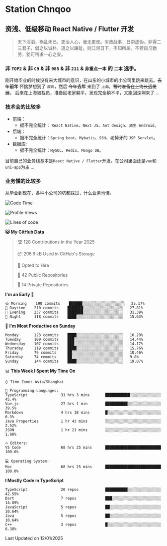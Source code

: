 # Station Chnqoo

## 资浅、低级移动 React Native / Flutter 开发

> 天下滔滔，祸乱未已。吏治人心，毫无更改。军政战事，日崇虚伪。非得二三君子，倡之以诚朴，道之以廉耻。则江河日下，不知所届。不若自习勤劳，犹可稍求一心之安。

### 非 `TOP2` & 非 `C9` & 非 `985` & 非 `211` & `非重点一本` 的 `二本` 选手。

刚开始毕业的时候没有来大城市的意识，在山东的小城市的小公司里跳来跳去。~~去年~~**前年** 怀揣梦想到了 `深圳`，然后 ~~今年~~**去年** 来到了 `上海`。~~暂时准备在上海长远发展~~。
后来在上海被裁员，准备回老家躺平，发现完全躺不平，又跑回深圳来了 ...

### 技术会的比较多

- 前端：
  - 据不完全统计： `React Native`、`Next JS`、`Ant design`、`原生 Android`。
- 后端：
  - 据不完全统计：`Spring boot`、`Mybatis`、`SSH`、老掉牙的 `JSP Servlet`。
- 数据库:
  - 据不完全统计：`MySQL`、`Redis`、`Mongo DB`。

目前自己的业务线基本是`React Native / Flutter`开发，在公司里面还是`vue`和`uni-app`为主 ...

### 业务懂的比较多

从毕业到现在，各种小公司的坑都踩过，什么业务也懂。

<!--START_SECTION:waka-->
![Code Time](http://img.shields.io/badge/Code%20Time-7%2C270%20hrs%2035%20mins-blue)

![Profile Views](http://img.shields.io/badge/Profile%20Views-0-blue)

![Lines of code](https://img.shields.io/badge/From%20Hello%20World%20I%27ve%20Written-504%20Thousand%20lines%20of%20code-blue)

**🐱 My GitHub Data** 

> 🏆 128 Contributions in the Year 2025
 > 
> 📦 296.6 kB Used in GitHub's Storage 
 > 
> 💼 Opted to Hire
 > 
> 📜 42 Public Repositories 
 > 
> 🔑 14 Private Repositories  
 > 
**I'm an Early 🐤** 

```text
🌞 Morning    190 commits    ██████░░░░░░░░░░░░░░░░░░░   25.17% 
🌆 Daytime    210 commits    ███████░░░░░░░░░░░░░░░░░░   27.81% 
🌃 Evening    237 commits    ███████░░░░░░░░░░░░░░░░░░   31.39% 
🌙 Night      118 commits    ████░░░░░░░░░░░░░░░░░░░░░   15.63%

```
📅 **I'm Most Productive on Sunday** 

```text
Monday       123 commits    ████░░░░░░░░░░░░░░░░░░░░░   16.29% 
Tuesday      109 commits    ███░░░░░░░░░░░░░░░░░░░░░░   14.44% 
Wednesday    107 commits    ███░░░░░░░░░░░░░░░░░░░░░░   14.17% 
Thursday     119 commits    ████░░░░░░░░░░░░░░░░░░░░░   15.76% 
Friday       79 commits     ██░░░░░░░░░░░░░░░░░░░░░░░   10.46% 
Saturday     74 commits     ██░░░░░░░░░░░░░░░░░░░░░░░   9.8% 
Sunday       144 commits    ████░░░░░░░░░░░░░░░░░░░░░   19.07%

```


📊 **This Week I Spent My Time On** 

```text
⌚︎ Time Zone: Asia/Shanghai

💬 Programming Languages: 
TypeScript               31 hrs 3 mins       ███████████░░░░░░░░░░░░░░   45.4% 
Vue.js                   27 hrs 1 min        ██████████░░░░░░░░░░░░░░░   39.5% 
Markdown                 4 hrs 18 mins       █░░░░░░░░░░░░░░░░░░░░░░░░   6.3% 
Java Properties          1 hr 43 mins        ░░░░░░░░░░░░░░░░░░░░░░░░░   2.52% 
JSON                     1 hr 21 mins        ░░░░░░░░░░░░░░░░░░░░░░░░░   1.98%

🔥 Editors: 
VS Code                  68 hrs 25 mins      █████████████████████████   100.0%

💻 Operating System: 
Mac                      68 hrs 25 mins      █████████████████████████   100.0%

```

**I Mostly Code in TypeScript** 

```text
TypeScript               20 repos            ██████████░░░░░░░░░░░░░░░   42.55% 
Dart                     7 repos             ███░░░░░░░░░░░░░░░░░░░░░░   14.89% 
JavaScript               5 repos             ██░░░░░░░░░░░░░░░░░░░░░░░   10.64% 
Java                     5 repos             ██░░░░░░░░░░░░░░░░░░░░░░░   10.64% 
C++                      3 repos             █░░░░░░░░░░░░░░░░░░░░░░░░   6.38%

```



 Last Updated on 12/01/2025
<!--END_SECTION:waka-->

<!---
ChenqiaoStation/ChenqiaoStation is a ✨ special ✨ repository because its `README.md` (this file) appears on your GitHub profile.
You can click the Preview link to take a look at your changes.
--->
